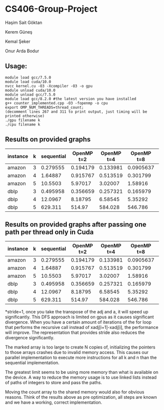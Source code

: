 # CS406-Group-Project

Haşim Sait Göktan

Kerem Güneş

Kemal Şeker

Onur Arda Bodur

## Usage:
    module load gcc/7.5.0
    module load cuda/10.0
    nvcc kernel.cu -O3 -Xcompiler -O3 -o gpu
    module unload cuda/10.0
    module unload gcc/7.5.0
    module load gcc/8.2.0 #the latest version you have installed
    g++ counter_implemented.cpp -O3 -fopenmp -o cpu
	export OMP_NUM_THREADS=thread_count;
	(decomment lines 267 and 311 to print output, just timing will be printed otherwise)
    ./gpu filename k
    ./cpu filename k
    
    
## Results on provided graphs
| instance    | k | sequential | OpenMP t=2 | OpenMP t=4 | OpenMP t=8 | OpenMP t=16 | Cuda        |
| ----------- | - | ---------- | ---------- | ---------- | ---------- | ----------- | ----------- |
| amazon      | 3 |  0.279555  |  0.194179  |  0.133981  |  0.0905637 |  0.0699001  |  1.09738    |
| amazon      | 4 |  1.64887   |  0.915767  |  0.513519  |  0.301799  |  0.173176   |  6.85345    |
| amazon      | 5 |  10.5503   |  5.97017   |  3.02007   |  1.58916   |  0.838295   |  57.700562  |
| dblp        | 3 |  0.495958  |  0.356659  |  0.257321  |  0.165979  |  0.109911   |  2.025606   |
| dblp        | 4 |  12.0967   |  8.18795   |  6.58545   |  5.35292   |  4.64312    |  191.320938 |        
| dblp        | 5 |  629.311   |  514.97    |  584.028   |  546.786   |  482.425    |  >600       |

## Results on provided graphs after passing one path per thread only in Cuda
| instance    | k | sequential | OpenMP t=2 | OpenMP t=4 | OpenMP t=8 | OpenMP t=16 | Cuda        |
| ----------- | - | ---------- | ---------- | ---------- | ---------- | ----------- | ----------- |
| amazon      | 3 |  0.279555  |  0.194179  |  0.133981  |  0.0905637 |  0.0699001  |  0.279176   |
| amazon      | 4 |  1.64887   |  0.915767  |  0.513519  |  0.301799  |  0.173176   |  3.601732   |
| amazon      | 5 |  10.5503   |  5.97017   |  3.02007   |  1.58916   |  0.838295   |  54.977879  |
| dblp        | 3 |  0.495958  |  0.356659  |  0.257321  |  0.165979  |  0.109911   |  1.975520   |
| dblp        | 4 |  12.0967   |  8.18795   |  6.58545   |  5.35292   |  4.64312    |  188.793884 |        
| dblp        | 5 |  629.311   |  514.97    |  584.028   |  546.786   |  482.425    |  >600       |

*stride=1, once you take the transpose of the adj and a, it will speed up significantly. This DFS approach is limited on gpus as it causes significant divergence. When you have a certain amount of iterations of the for loop that performs the recursive call instead of xadj[i+1]-xadj[i], the performance will improve. The representation that provides stride also reduces the divergence significantly.

The marked array is too large to create N copies of, initializing the pointers to those arrays crashes due to invalid memory access. This causes our parallel implementation to execute more instructions for all k and n than the sequential implementation.

The greatest limit seems to be using more memory than what is available on the device. A way to reduce the memory usage is to use linked lists instead of paths of integers to store and pass the paths.

Moving the count array to the shared memory would also for obvious reasons. Think of the results above as pre optimization, all steps are known and we have a working, correct implementation.
